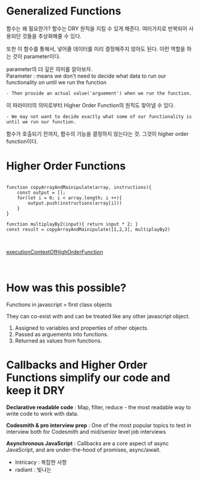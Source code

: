 # Generalized Functions

함수는 왜 필요한가?
함수는 DRY 원칙을 지킬 수 있게 해준다.
여러가지로 반복되어 사용되던 것들을 추상화해줄 수 있다.

또한 이 함수를 통해서, 넣어줄 데이터를 미리 결정해주지 않아도 된다.
이런 역할을 하는 것이 parameter이다.

parameter의 더 깊은 의미를 알아보자.  
Parameter : means we don't need to decide what data to run our functionality on until we run the function

    - Then provide an actual value('arguement') when we run the function.

이 파라미터의 의미로부터 Higher Order Function의 원칙도 찾아낼 수 있다.

    - We may not want to decide exactly what some of our functionality is until we run our function.

함수가 호출되기 전까지, 함수의 기능을 결정하지 않는다는 것. 그것이 higher order function이다.

# Higher Order Functions

<pre>
<code>
function copyArrayAndMainipulate(array, instructions){
    const output = [];
    for(let i = 0; i < array.length; i ++){
        output.push(instructions(array[i]))
    }
}

function multiplayBy2(input){ return input * 2; }
const result = copyArrayAndMainipulate([1,2,3], multiplayBy2)

</code>
</pre>

[executionContextOfHighOrderFunction](./Img/IMG_1165.jpg)

<br>

# How was this possible?

Functions in javascript = first class objects

They can co-exist with and can be treated like any other javascript object.

1. Assigned to variables and properties of other objects.
2. Passed as arguements into functions.
3. Returned as values from functions.

# Callbacks and Higher Order Functions simplify our code and keep it DRY

**Declarative readable code** : Map, filter, reduce - the most readable way to write code to work with data.

**Codesmith & pro interview prep** : One of the most popular topics to test in interview both for Codesmith and mid/senior level job interviews

**Asynchronous JavaScript** : Callbacks are a core aspect of async JavaScript, and are under-the-hood of promises, async/await.

- Intricacy : 복잡한 사항
- radiant : 빛나는
